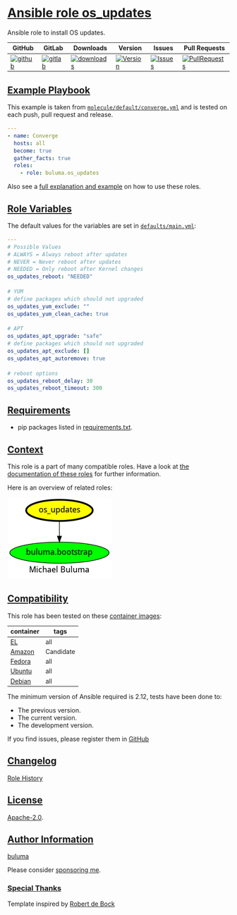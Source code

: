 # [Ansible role os_updates](#os_updates)

Ansible role to install OS updates.

|GitHub|GitLab|Downloads|Version|Issues|Pull Requests|
|------|------|-------|-------|------|-------------|
|[![github](https://github.com/buluma/ansible-role-os_updates/actions/workflows/molecule.yml/badge.svg)](https://github.com/buluma/ansible-role-os_updates/actions/workflows/molecule.yml)|[![gitlab](https://gitlab.com/shadowwalker/ansible-role-os_updates/badges/master/pipeline.svg)](https://gitlab.com/shadowwalker/ansible-role-os_updates)|[![downloads](https://img.shields.io/ansible/role/d/)](https://galaxy.ansible.com/buluma/os_updates)|[![Version](https://img.shields.io/github/release/buluma/ansible-role-os_updates.svg)](https://github.com/buluma/ansible-role-os_updates/releases/)|[![Issues](https://img.shields.io/github/issues/buluma/ansible-role-os_updates.svg)](https://github.com/buluma/ansible-role-os_updates/issues/)|[![PullRequests](https://img.shields.io/github/issues-pr-closed-raw/buluma/ansible-role-os_updates.svg)](https://github.com/buluma/ansible-role-os_updates/pulls/)|

## [Example Playbook](#example-playbook)

This example is taken from [`molecule/default/converge.yml`](https://github.com/buluma/ansible-role-os_updates/blob/master/molecule/default/converge.yml) and is tested on each push, pull request and release.

```yaml
---
- name: Converge
  hosts: all
  become: true
  gather_facts: true
  roles:
    - role: buluma.os_updates
```

Also see a [full explanation and example](https://buluma.github.io/how-to-use-these-roles.html) on how to use these roles.

## [Role Variables](#role-variables)

The default values for the variables are set in [`defaults/main.yml`](https://github.com/buluma/ansible-role-os_updates/blob/master/defaults/main.yml):

```yaml
---
# Possible Values
# ALWAYS = Always reboot after updates
# NEVER = Never reboot after updates
# NEEDED = Only reboot after Kernel changes
os_updates_reboot: "NEEDED"

# YUM
# define packages which should not upgraded
os_updates_yum_exclude: ""
os_updates_yum_clean_cache: true

# APT
os_updates_apt_upgrade: "safe"
# define packages which should not upgraded
os_updates_apt_exclude: []
os_updates_apt_autoremove: true

# reboot options
os_updates_reboot_delay: 30
os_updates_reboot_timeout: 300
```

## [Requirements](#requirements)

- pip packages listed in [requirements.txt](https://github.com/buluma/ansible-role-os_updates/blob/master/requirements.txt).


## [Context](#context)

This role is a part of many compatible roles. Have a look at [the documentation of these roles](https://buluma.github.io/) for further information.

Here is an overview of related roles:

![dependencies](https://raw.githubusercontent.com/buluma/ansible-role-os_updates/png/requirements.png "Dependencies")

## [Compatibility](#compatibility)

This role has been tested on these [container images](https://hub.docker.com/u/buluma):

|container|tags|
|---------|----|
|[EL](https://hub.docker.com/repository/docker/buluma/enterpriselinux/general)|all|
|[Amazon](https://hub.docker.com/repository/docker/buluma/amazonlinux/general)|Candidate|
|[Fedora](https://hub.docker.com/repository/docker/buluma/fedora/general)|all|
|[Ubuntu](https://hub.docker.com/repository/docker/buluma/ubuntu/general)|all|
|[Debian](https://hub.docker.com/repository/docker/buluma/debian/general)|all|

The minimum version of Ansible required is 2.12, tests have been done to:

- The previous version.
- The current version.
- The development version.

If you find issues, please register them in [GitHub](https://github.com/buluma/ansible-role-os_updates/issues)

## [Changelog](#changelog)

[Role History](https://github.com/buluma/ansible-role-os_updates/blob/master/CHANGELOG.md)

## [License](#license)

[Apache-2.0](https://github.com/buluma/ansible-role-os_updates/blob/master/LICENSE).

## [Author Information](#author-information)

[buluma](https://buluma.github.io/)

Please consider [sponsoring me](https://github.com/sponsors/buluma).

### [Special Thanks](#special-thanks)

Template inspired by [Robert de Bock](https://github.com/robertdebock)
